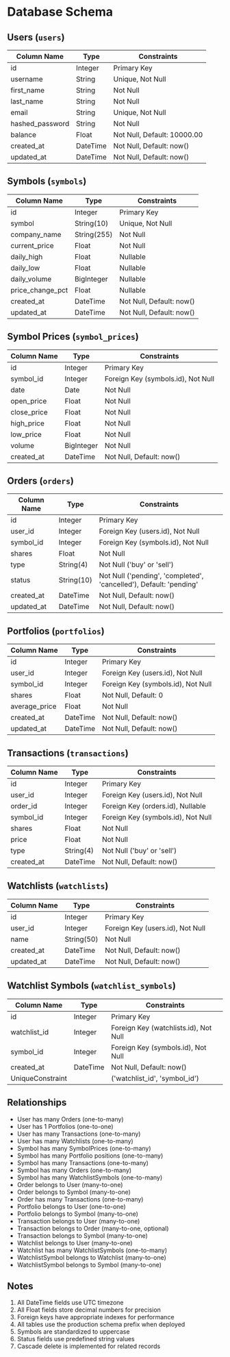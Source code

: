 # Database Schema

## Users (`users`)
| Column Name | Type | Constraints |
|------------|------|-------------|
| id | Integer | Primary Key |
| username | String | Unique, Not Null |
| first_name | String | Not Null |
| last_name | String | Not Null |
| email | String | Unique, Not Null |
| hashed_password | String | Not Null |
| balance | Float | Not Null, Default: 10000.00 |
| created_at | DateTime | Not Null, Default: now() |
| updated_at | DateTime | Not Null, Default: now() |

## Symbols (`symbols`)
| Column Name | Type | Constraints |
|------------|------|-------------|
| id | Integer | Primary Key |
| symbol | String(10) | Unique, Not Null |
| company_name | String(255) | Not Null |
| current_price | Float | Not Null |
| daily_high | Float | Nullable |
| daily_low | Float | Nullable |
| daily_volume | BigInteger | Nullable |
| price_change_pct | Float | Nullable |
| created_at | DateTime | Not Null, Default: now() |
| updated_at | DateTime | Not Null, Default: now() |

## Symbol Prices (`symbol_prices`)
| Column Name | Type | Constraints |
|------------|------|-------------|
| id | Integer | Primary Key |
| symbol_id | Integer | Foreign Key (symbols.id), Not Null |
| date | Date | Not Null |
| open_price | Float | Not Null |
| close_price | Float | Not Null |
| high_price | Float | Not Null |
| low_price | Float | Not Null |
| volume | BigInteger | Not Null |
| created_at | DateTime | Not Null, Default: now() |

## Orders (`orders`)
| Column Name | Type | Constraints |
|------------|------|-------------|
| id | Integer | Primary Key |
| user_id | Integer | Foreign Key (users.id), Not Null |
| symbol_id | Integer | Foreign Key (symbols.id), Not Null |
| shares | Float | Not Null |
| type | String(4) | Not Null ('buy' or 'sell') |
| status | String(10) | Not Null ('pending', 'completed', 'cancelled'), Default: 'pending' |
| created_at | DateTime | Not Null, Default: now() |
| updated_at | DateTime | Not Null, Default: now() |

## Portfolios (`portfolios`)
| Column Name | Type | Constraints |
|------------|------|-------------|
| id | Integer | Primary Key |
| user_id | Integer | Foreign Key (users.id), Not Null |
| symbol_id | Integer | Foreign Key (symbols.id), Not Null |
| shares | Float | Not Null, Default: 0 |
| average_price | Float | Not Null |
| created_at | DateTime | Not Null, Default: now() |
| updated_at | DateTime | Not Null, Default: now() |

## Transactions (`transactions`)
| Column Name | Type | Constraints |
|------------|------|-------------|
| id | Integer | Primary Key |
| user_id | Integer | Foreign Key (users.id), Not Null |
| order_id | Integer | Foreign Key (orders.id), Nullable |
| symbol_id | Integer | Foreign Key (symbols.id), Not Null |
| shares | Float | Not Null |
| price | Float | Not Null |
| type | String(4) | Not Null ('buy' or 'sell') |
| created_at | DateTime | Not Null, Default: now() |

## Watchlists (`watchlists`)
| Column Name | Type | Constraints |
|------------|------|-------------|
| id | Integer | Primary Key |
| user_id | Integer | Foreign Key (users.id), Not Null |
| name | String(50) | Not Null |
| created_at | DateTime | Not Null, Default: now() |
| updated_at | DateTime | Not Null, Default: now() |

## Watchlist Symbols (`watchlist_symbols`)
| Column Name | Type | Constraints |
|------------|------|-------------|
| id | Integer | Primary Key |
| watchlist_id | Integer | Foreign Key (watchlists.id), Not Null |
| symbol_id | Integer | Foreign Key (symbols.id), Not Null |
| created_at | DateTime | Not Null, Default: now() |
| UniqueConstraint | | ('watchlist_id', 'symbol_id') |

## Relationships
- User has many Orders (one-to-many)
- User has 1 Portfolios (one-to-one)
- User has many Transactions (one-to-many)
- User has many Watchlists (one-to-many)
- Symbol has many SymbolPrices (one-to-many)
- Symbol has many Portfolio positions (one-to-many)
- Symbol has many Transactions (one-to-many)
- Symbol has many Orders (one-to-many)
- Symbol has many WatchlistSymbols (one-to-many)
- Order belongs to User (many-to-one)
- Order belongs to Symbol (many-to-one)
- Order has many Transactions (one-to-many)
- Portfolio belongs to User (one-to-one)
- Portfolio belongs to Symbol (many-to-one)
- Transaction belongs to User (many-to-one)
- Transaction belongs to Order (many-to-one, optional)
- Transaction belongs to Symbol (many-to-one)
- Watchlist belongs to User (many-to-one)
- Watchlist has many WatchlistSymbols (one-to-many)
- WatchlistSymbol belongs to Watchlist (many-to-one)
- WatchlistSymbol belongs to Symbol (many-to-one)

## Notes
1. All DateTime fields use UTC timezone
2. All Float fields store decimal numbers for precision
3. Foreign keys have appropriate indexes for performance
4. All tables use the production schema prefix when deployed
5. Symbols are standardized to uppercase
6. Status fields use predefined string values
7. Cascade delete is implemented for related records 